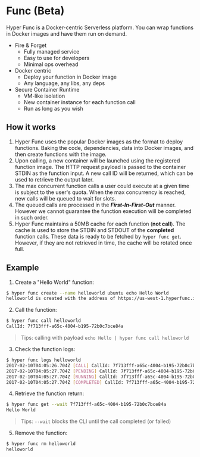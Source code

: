 # Func (Beta)

Hyper Func is a Docker-centric Serverless platform. You can wrap functions in Docker images and have them run on demand.

- Fire & Forget
	- Fully managed service
    - Easy to use for developers
    - Minimal ops overhead
- Docker centric
	- Deploy your function in Docker image
	- Any language, any libs, any deps
- Secure Container Runtime
	- VM-like isolation
	- New container instance for each function call
	- Run as long as you wish

## How it works

1. Hyper Func uses the popular Docker images as the format to deploy functions. Baking the code, dependencies, data into Docker images, and then create functions with the image.
2. Upon calling, a new container will be launched using the registered function image. The HTTP request payload is passed to the container STDIN as the function input. A new call ID will be returned, which can be used to retrieve the output later.
3. The max concurrent function calls a user could execute at a given time is subject to the user's quota. When the max concurrency is reached, new calls will be queued to wait for slots.
4. The queued calls are processed in the ***First-In-First-Out*** manner. However we cannot guarantee the function execution will be completed in such order.
5. Hyper Func maintains a 50MB cache for each function (**not call**). The cache is used to store the STDIN and STDOUT of the **completed** function calls. These data is ready to be fetched by `hyper func get`. However, if they are not retrieved in time, the cache will be rotated once full.

## Example

1. Create a "Hello World" function:

``` bash
$ hyper func create --name helloworld ubuntu echo Hello World
helloworld is created with the address of https://us-west-1.hyperfunc.io/helloworld/e5304888-f112-11e6-bc64-92361f002671
```

2. Call the function:

``` bash
$ hyper func call helloworld
CallId: 7f713fff-a65c-4004-b195-72b0c7bce84a
```
> Tips: calling with payload `echo Hello | hyper func call helloworld`

3. Check the function logs:
``` bash
$ hyper func logs helloworld
2017-02-10T04:05:26.704Z [CALL] CallId: 7f713fff-a65c-4004-b195-72b0c7bce84a, ShortStdin:
2017-02-10T04:05:27.704Z [PENDING] CallId: 7f713fff-a65c-4004-b195-72b0c7bce84a
2017-02-10T04:05:27.704Z [RUNNING] CallId: 7f713fff-a65c-4004-b195-72b0c7bce84a
2017-02-10T04:05:27.704Z [COMPLETED] CallId: 7f713fff-a65c-4004-b195-72b0c7bce84a, ShortStdout: Hello World
```

4. Retrieve the function return:
``` bash
$ hyper func get --wait 7f713fff-a65c-4004-b195-72b0c7bce84a
Hello World
```
> Tips: `--wait` blocks the CLI until the call completed (or failed)

5. Remove the function:

``` bash
$ hyper func rm helloworld
helloworld
```

